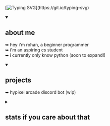 [![Typing SVG](https://readme-typing-svg.demolab.com?font=&weight=600&size=23&pause=1000&color=6C99F7&random=false&width=435&lines=hey+there!)](https://git.io/typing-svg)
<details open> 
  <summary><h2>about me</h2></summary>
    <p>
    ➥ hey i'm rohan, a beginner programmer <br>
➥ i'm an aspiring cs student <br>
➥ i currently only know python (soon to expand!)</p>
</details>

<details open> 
  <summary><h2>projects</h2></summary>
    <p>
    ➥ hypixel arcade discord bot (wip)
    </p>
</details>

<details> 
  <summary><h2>stats if you care about that</h2></summary>
  <p>(i have none lol)</p>
  <!-- https://github.com/anuraghazra/github-readme-stats -->

  <a href="https://github.com/anuraghazra/github-readme-stats"><img alt="rohxn-o's Github Stats" src="https://github-readme-stats.vercel.app/api?username=rohxn-o&theme=nord&hide_border=true&include_all_commits=false&count_private=false" height="192px"/></a>
  <br/>
</details>
